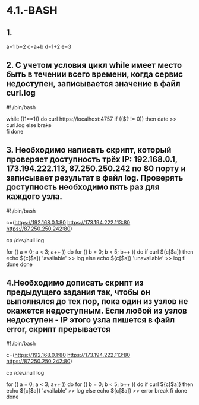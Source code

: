 # 4.1.-BASH

## 1.

a=1 b=2 c=a+b d=1+2 e=3

## 2. С учетом условия цикл while имеет место быть в течении всего времени, когда сервис недоступен, записывается значение в файл curl.log

  #! /bin/bash

  while ((1==1))
  do
  curl https://localhost:4757
  if (($? != 0))
    then
      date >> curl.log
    else
      brake  
  fi
  done

## 3. Необходимо написать скрипт, который проверяет доступность трёх IP: 192.168.0.1, 173.194.222.113, 87.250.250.242 по 80 порту и записывает результат в файл log. Проверять доступность необходимо пять раз для каждого узла.
#! /bin/bash

c=(https://192.168.0.1:80 https://173.194.222.113:80 https://87.250.250.242:80)

cp /dev/null log

for (( a = 0; a < 3; a++ ))
do
  for (( b = 0; b < 5; b++ ))
  do
    if curl ${c[$a]}
      then
      echo ${c[$a]} 'available' >> log
      else
      echo ${c[$a]} 'unavailable' >> log
    fi
  done
done

## 4.Необходимо дописать скрипт из предыдущего задания так, чтобы он выполнялся до тех пор, пока один из узлов не окажется недоступным. Если любой из узлов недоступен - IP этого узла пишется в файл error, скрипт прерывается

#! /bin/bash

c=(https://192.168.0.1:80 https://173.194.222.113:80 https://87.250.250.242:80)

cp /dev/null log

for (( a = 0; a < 3; a++ ))
do
  for (( b = 0; b < 5; b++ ))
  do
    if curl ${c[$a]}
      then
      echo ${c[$a]} 'available' >> log
      else
      echo ${c[$a]} >> error
      break
    fi
  done
done

